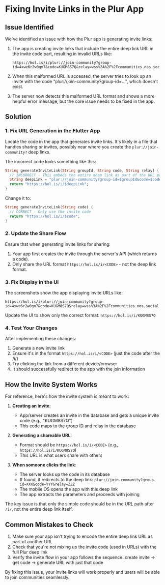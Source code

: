# Fixing Invite Links in the Plur App

## Issue Identified

We've identified an issue with how the Plur app is generating invite links:

1. The app is creating invite links that include the entire deep link URL in the invite code part, resulting in invalid URLs like:
   ```
   https://hol.is/i/plur://join-community?group-id=4xwe6r2w0gm7&code=KUGM8S7Q&relay=wss%3A%2F%2Fcommunities.nos.social
   ```

2. When this malformed URL is accessed, the server tries to look up an invite with the code "plur://join-community?group-id=...", which doesn't exist.

3. The server now detects this malformed URL format and shows a more helpful error message, but the core issue needs to be fixed in the app.

## Solution

### 1. Fix URL Generation in the Flutter App

Locate the code in the app that generates invite links. It's likely in a file that handles sharing or invites, possibly near where you create the `plur://join-community?` deep links.

The incorrect code looks something like this:

```dart
String generateInviteLink(String groupId, String code, String relay) {
  // INCORRECT - This embeds the entire deep link as part of the URL path
  String deepLink = "plur://join-community?group-id=$groupId&code=$code&relay=${Uri.encodeComponent(relay)}";
  return "https://hol.is/i/$deepLink";
}
```

Change it to:

```dart
String generateInviteLink(String code) {
  // CORRECT - Only use the invite code
  return "https://hol.is/i/$code";
}
```

### 2. Update the Share Flow

Ensure that when generating invite links for sharing:

1. Your app first creates the invite through the server's API (which returns a code).
2. Only share the URL format `https://hol.is/i/<CODE>` - not the deep link format.

### 3. Fix Display in the UI

The screenshots show the app displaying invite URLs like:
```
https://hol.is/i/plur://join-community?group-id=4xwe6r2w0gm7&code=KUGM8S7Q&relay=wss%3A%2F%2Fcommunities.nos.social
```

Update the UI to show only the correct format: `https://hol.is/i/KUGM8S7Q`

### 4. Test Your Changes

After implementing these changes:

1. Generate a new invite link
2. Ensure it's in the format `https://hol.is/i/<CODE>` (just the code after the /i/)
3. Try clicking the link from a different device/browser
4. It should successfully redirect to the app with the join information

## How the Invite System Works

For reference, here's how the invite system is meant to work:

1. **Creating an invite**:
   - App/server creates an invite in the database and gets a unique invite code (e.g., "KUGM8S7Q")
   - This code maps to the group ID and relay in the database

2. **Generating a shareable URL**:
   - Format should be `https://hol.is/i/<CODE>` (e.g., `https://hol.is/i/KUGM8S7Q`)
   - This URL is what users share with others

3. **When someone clicks the link**:
   - The server looks up the code in its database
   - If found, it redirects to the deep link: `plur://join-community?group-id=XXX&code=YYY&relay=ZZZ`
   - The mobile OS opens the app with this deep link
   - The app extracts the parameters and proceeds with joining

The key issue is that only the simple code should be in the URL path after `/i/`, not the entire deep link itself.

## Common Mistakes to Check

1. Make sure your app isn't trying to encode the entire deep link URL as part of another URL
2. Check that you're not mixing up the invite code (used in URLs) with the full Plur deep link
3. Verify the invite flow in your app follows the sequence: create invite → get code → generate URL with just that code

By fixing this issue, your invite links will work properly and users will be able to join communities seamlessly. 